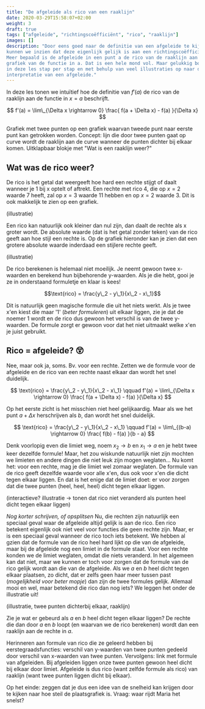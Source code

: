 ```yaml
---
title: "De afgeleide als rico van een raaklijn"
date: 2020-03-29T15:58:07+02:00
weight: 3
draft: true
tags: ["afgeleide", "richtingscoëfficiënt", "rico", "raaklijn"]
images: []
description: "Door eens goed naar de definitie van een afgeleide te kijken,
kunnen we inzien dat deze eigenlijk gelijk is aan een richtingscoëfficiënt.
Meer bepaald is de afgeleide in een punt a de rico van de raaklijn aan de
grafiek van de functie in a. Dat is een hele mond vol. Maar gelukkig bouwen we
in deze les stap per stap en met behulp van veel illustraties op naar deze
interpretatie van een afgeleide."
---
```


In deze les tonen we intuïtief hoe de definitie van $f'(a)$ de
rico van de raaklijn aan de functie in $x=a$ beschrijft.

$$ f'(a) = \lim\_{\Delta x \rightarrow 0} \frac{ f(a + \Delta x) - f(a) }{\Delta x} $$

Grafiek met twee punten op een grafiek waarvan tweede punt naar eerste punt kan
getrokken worden. Concept: lijn die door twee punten gaat op curve wordt de raaklijn
aan de curve wanneer de punten dichter bij elkaar komen.
Uitklapbaar blokje met "Wat is een raaklijn weer?"

## Wat was de rico weer?

De rico is het getal dat weergeeft hoe hard een rechte stijgt of daalt wanneer je 1 bij x optelt of aftrekt. Een rechte met rico 4, die op $x=2$ waarde 7 heeft, zal op $x=3$ waarde 11 hebben en op $x=2$ waarde 3. Dit is ook makkelijk te zien op een grafiek.

(illustratie)

Een rico kan natuurlijk ook kleiner dan nul zijn, dan daalt de rechte als x groter wordt. De absolute waarde (dat is het getal zonder teken) van de rico geeft aan hoe stijl een rechte is. Op de grafiek hieronder kan je zien dat een grotere absolute waarde inderdaad een stijlere rechte geeft.

(illustratie)

De rico berekenen is helemaal niet moeilijk. Je neemt gewoon twee x-waarden en berekend hun bijbehorende y-waarden. Als je die hebt, gooi je ze in onderstaand formuletje en klaar is kees!

$$\text{rico} = \frac{y\_2 - y\_1}{x\_2 - x\_1}$$

Dit is natuurlijk geen magische formule die uit het niets werkt. Als je twee x'en kiest die maar '1' (*beter formuleren*) uit elkaar liggen, zie je dat de noemer 1 wordt en de rico dus gewoon het verschil is van de twee y-waarden. De formule zorgt er gewoon voor dat het niet uitmaakt welke x'en je juist gebruikt.

## Rico = afgeleide? :astonished:

Nee, maar ook ja, soms. Bv. voor een rechte. Zetten we de formule voor de afgeleide en de rico van een rechte naast elkaar dan wordt het snel duidelijk.


$$ \text{rico} = \frac{y\_2 - y\_1}{x\_2 - x\_1}  \qquad  f'(a) = \lim\_{\Delta x \rightarrow 0} \frac{ f(a + \Delta x) - f(a) }{\Delta x} $$

Op het eerste zicht is het misschien niet heel gelijkaardig. Maar als we het punt $a + \Delta x$ herschrijven als $b$, dan wordt het snel duidelijk.

$$ \text{rico} = \frac{y\_2 - y\_1}{x\_2 - x\_1}  \qquad  f'(a) = \lim\_{(b-a) \rightarrow 0} \frac{ f(b) - f(a) }{b - a} $$

Denk voorlopig even die limiet weg, noem $x_2 \rightarrow b$ en $x_1 \rightarrow a$ en je hebt twee keer dezelfde formule! Maar, het zou wiskunde natuurlijk niet zijn mochten we limieten en andere dingen die niet leuk zijn mogen weglaten... Nu komt het: voor een rechte, mag je die limiet wel zomaar weglaten. De formule van de rico geeft dezelfde waarde voor alle x'en, dus ook voor x'en die dicht tegen elkaar liggen. En dat is het enige dat de limiet doet: er voor zorgen dat die twee punten (heel, heel, heel) dicht tegen elkaar liggen.

(interactieve? illustratie -> tonen dat rico niet veranderd als punten heel dicht tegen elkaar liggen)

*Nog korter schrijven, of opsplitsen*
Nu, die rechten zijn natuurlijk een speciaal geval waar de afgeleide altijd gelijk is aan de rico. Een rico betekent eigenlijk ook niet veel voor functies die geen rechte zijn. Maar, er is een speciaal geval wanneer de rico toch iets betekent. We hebben al gzien dat de formule van de rico heel hard lijkt op die van de afgeleide, maar bij de afgeleide nog een limiet in de formule staat. Voor een rechte konden we de limiet weglaten, omdat die niets veranderd. In het algemeen kan dat niet, maar we kunnen er toch voor zorgen dat de formule van de rico gelijk wordt aan die van de afgeleide. Als we $a$ en $b$ heel dicht tegen elkaar plaatsen, zo dicht, dat er zelfs geen haar meer tussen past (*mogelijkheid voor beter mopje*) dan zijn de twee formules gelijk. Allemaal mooi en wel, maar betekend die rico dan nog iets? We leggen het onder de illustratie uit!

(illustratie, twee punten dichterbij elkaar, raaklijn)

Zie je wat er gebeurd als $a$ en $b$ heel dicht tegen elkaar liggen? De rechte die dan door $a$ en $b$ loopt (en waarvan we de rico berekenen) wordt dan een raaklijn aan de rechte in $a$. 


Herinneren aan formule van rico die ze geleerd hebben bij eerstegraadsfuncties: verschil van y-waarden van twee punten gedeeld door verschil van x-waarden van twee punten.
Vervolgens: link met formule van afgeleiden. Bij afgeleiden liggen onze twee punten gewoon heel dicht bij elkaar door limiet. Afgeleide is dus rico (want zelfde formule als rico) van raaklijn (want twee punten liggen dicht bij elkaar).

Op het einde: zeggen dat je dus een idee van de snelheid kan krijgen door te kijken naar hoe steil de plaatsgrafiek is. Vraag: waar rijdt Maria het snelst?